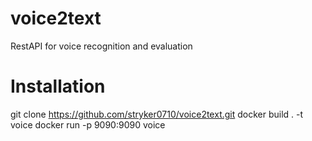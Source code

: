 # voice2text
RestAPI for voice recognition and evaluation

# Installation
git clone https://github.com/stryker0710/voice2text.git
docker build . -t voice
docker run -p 9090:9090 voice